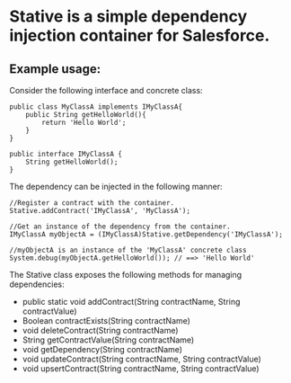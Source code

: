 # Stative is a simple dependency injection container for Salesforce.

## Example usage:

Consider the following interface and concrete class:

```
public class MyClassA implements IMyClassA{
    public String getHelloWorld(){
        return 'Hello World';
    }
}

public interface IMyClassA {
	String getHelloWorld();
}
```

The dependency can be injected in the following manner:

```
//Register a contract with the container.
Stative.addContract('IMyClassA', 'MyClassA');
        
//Get an instance of the dependency from the container.
IMyClassA myObjectA = (IMyClassA)Stative.getDependency('IMyClassA');
        
//myObjectA is an instance of the 'MyClassA' concrete class
System.debug(myObjectA.getHelloWorld()); // ==> 'Hello World'
```

The Stative class exposes the following methods for managing dependencies:

* public static void addContract(String contractName, String contractValue)
* Boolean contractExists(String contractName)  
* void deleteContract(String contractName)
* String getContractValue(String contractName) 
* void getDependency(String contractName)
* void updateContract(String contractName, String contractValue)
* void upsertContract(String contractName, String contractValue)
